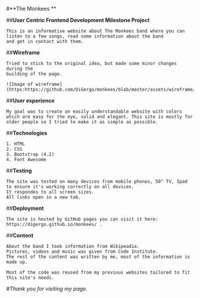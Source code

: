 #**The Monkees **

##**User Centric Frontend Development Milestone Project**

    This is an informative website about The Monkees band where you can listen to a few songs, read some information about the band
    and get in contact with them.

##**Wireframe**

    Tried to stick to the original idea, but made some minor changes during the 
    building of the page.
    
    ![Image of wireframe](https:https://github.com/DiGergo/monkees/blob/master/assets/wireframe/wireframe.png)

##**User experience**

    My goal was to create an easily understandable website with colors which are easy for the eye, solid and elegant. This site is mostly for 
    older people so I tried to make it as simple as possible.
    
##**Technologies**
    
    1. HTML
    2. CSS
    3. Bootstrap (4.2)
    4. Font Awesome
    
##**Testing**

    The site was tested on many devices from mobile phones, 50" TV, Ipad to ensure it's working correctly on all devices.
    It respondes to all screen sizes.
    All links open in a new tab.

##**Deployment**

    The site is hosted by GitHub pages you can visit it here: https://digergo.github.io/monkees/ .
    
##**Content**

    About the band I took information from Wikipeadia.
    Pictures, videos and music was given from Code Institute.
    The rest of the content was written by me, most of the information is made up.
    
    Most of the code was reused from my previous websites tailored to fit this site's needs.
    
#*Thank you for visiting my page.*